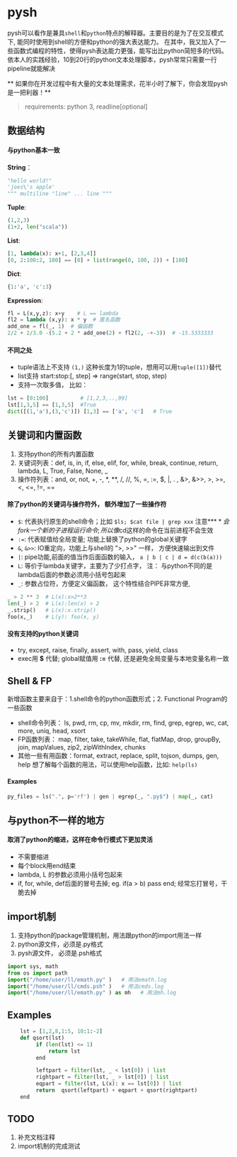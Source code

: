 # pysh

pysh可以看作是兼具`shell`和`python`特点的解释器。主要目的是为了在交互模式下, 能同时使用到shell的方便和python的强大表达能力。
在其中，我又加入了一些函数式编程的特性，使得pysh表达能力更强，能写出比python简短多的代码。 
依本人的实践经验，10到20行的python文本处理脚本，pysh常常只需要一行pipeline就能解决

** 如果你在开发过程中有大量的文本处理需求，花半小时了解下，你会发现pysh是一把利器！**

> requirements: python 3,  readline[optional]

## 数据结构

#### 与python基本一致

**String**： 
```python
"hello world!" 
'joes\'s apple' 
""" multiline "line" ... line """
```
**Tuple**:   
```python
(1,2,3) 
(1+2, len("scala"))
```
**List**:    
```python
[1, lambda(x): x+1, [2,3,4]] 
[0, 2:100:2, 100] == [0] + list(range(0, 100, 2)) + [100] 
```
**Dict**:
```python
{1:'a', 'c':3}
```
**Expression**:
```python
fl = L(x,y,z): x+y    # L == lambda
fl2 = lambda (x,y): x * y  # 匿名函数
add_one = fl(_, 1)  # 偏函数
2/2 + 2/3.0 -(5.2 + 2 * add_one(2) + fl2(2, -+-3))  # -15.5333333
```

#### 不同之处

- tuple语法上不支持 `(1,)` 这种长度为1的tuple，想用可以用`tuple([1])`替代
- list支持 start:stop:[, step] => range(start, stop, step)
- 支持一次取多值， 比如：
```python
lst = [0:100]          # [1,2,3,..,99]
lst[1,3,5] == [1,3,5]  #True
dict([(1,'a'),(3,'c')]) [1,3] == ['a', 'c']   # True
```


## 关键词和内置函数

1.  支持python的所有内置函数
2.  关键词列表：def, is, in, if, else, elif, for, while, break, continue, return, lambda, L, True, False, None, _
3.  操作符列表：and, or, not, +, -, *, **, /, //, %, =, :=, $, |, . , &>, &>>, >, >=, <, <=, !=, ==

#### 除了python的关键词与操作符外， 额外增加了一些操作符

- `$`: 代表执行原生的shell命令；比如 `$ls; $cat file | grep xxx`  注意**$** 会fork一个新的子进程运行命令; 所以像$cd这样的命令在当前进程不会生效
- `:=`: 代表赋值给全局变量; 功能上替换了python的global关键字
- `&`, `&>>`:  IO重定向，功能上与shell的 ">, >>" 一样， 方便快速输出到文件
- `|`: pipe功能,前面的值当作后面函数的输入， `a | b | c | d = d(c(b(a)))`
- `L`: 等价于lambda关键字，主要为了少打点字， 注： 与python不同的是lambda后面的参数必须用小括号包起来
- `_`: 参数占位符，方便定义偏函数， 这个特性结合PIPE非常方便, 

```python
_ > 2 ** 3  # L(x):x>2**3
len(_) > 2  # L(x):len(x) > 2
_.strip()   # L(x):x.strip()
foo(x,_)    # L(y): foo(x, y)
```

#### 没有支持的python关键词

- try, except, raise, finally, assert, with, pass, yield, class
- exec用 **$** 代替; global赋值用 **:=** 代替, 还是避免全局变量与本地变量名称一致


## Shell & FP

新增函数主要来自于：1.shell命令的python函数形式；2. Functional Program的一些函数

- shell命令列表： ls, pwd, rm, cp, mv, mkdir, rm, find, grep, egrep, wc, cat, more, uniq, head, xsort
- FP函数列表： map, filter, take, takeWhile, flat, flatMap, drop, groupBy, join, mapValues, zip2, zipWithIndex, chunks
- 其他一些有用函数：format, extract, replace, split, tojson, dumps, gen, help
想了解每个函数的用法，可以使用help函数，比如: `help(ls)`

#### Examples

```python
py_files = ls(".", p='rf') | gen | egrep(_, ".py$") | map(_, cat) 
```

## 与python不一样的地方

#### 取消了python的缩进，这样在命令行模式下更加灵活

- 不需要缩进
- 每个block用end结束
- lambda, L 的参数必须用小括号包起来
- if, for, while, def后面的冒号去掉;  eg. if(a > b) pass end;  经常忘打冒号，干脆去掉 

## import机制

1.  支持python的package管理机制，用法跟python的import用法一样
2.  python源文件，必须是.py格式
3.  pysh源文件， 必须是.psh格式

```python
import sys, math
from os import path
import("/home/user/ll/emath.py" )   # 用法emath.log  
import("/home/user/ll/cmds.psh" )   # 用法cmds.log  
import("/home/user/ll/emath.py" ) as mh   # 用法mh.log  
```

## Examples

```python
    lst = [1,2,8,1:5, 10:1:-2]
    def qsort(lst)
         if (len(lst) <= 1)
             return lst
         end

         leftpart = filter(lst, _ < lst[0]) | list
         rightpart = filter(lst, _ > lst[0]) | list
         eqpart = filter(lst, L(x): x == lst[0]) | list
         return  qsort(leftpart) + eqpart + qsort(rightpart)
    end
```

## TODO
1. 补充文档注释
2. import机制的完成测试


